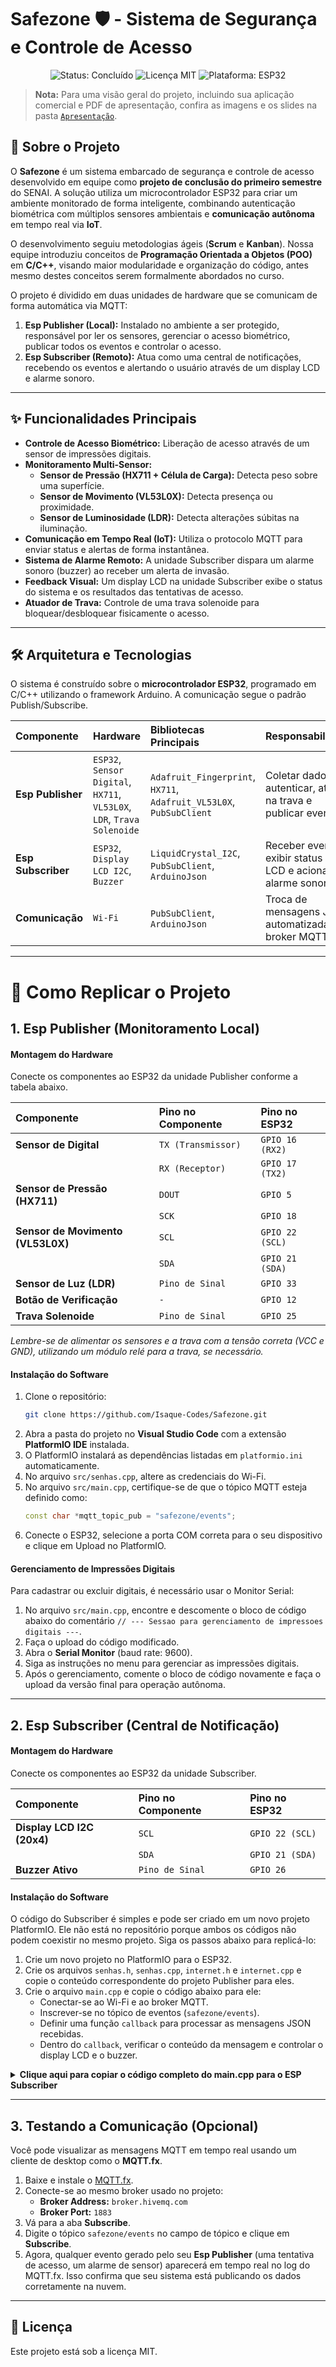 # Safezone 🛡️ - Sistema de Segurança e Controle de Acesso

<p align="center">
  <img src="https://img.shields.io/badge/status-concluído-green" alt="Status: Concluído">
  <img src="https://img.shields.io/badge/licença-MIT-blue" alt="Licença MIT">
  <img src="https://img.shields.io/badge/plataforma-ESP32-orange" alt="Plataforma: ESP32">
</p>

> **Nota:** Para uma visão geral do projeto, incluindo sua aplicação comercial e PDF de apresentação, confira as imagens e os slides na pasta [`Apresentação`](/Apresentação).

## 📄 Sobre o Projeto

O **Safezone** é um sistema embarcado de segurança e controle de acesso desenvolvido em equipe como **projeto de conclusão do primeiro semestre** do SENAI. A solução utiliza um microcontrolador ESP32 para criar um ambiente monitorado de forma inteligente, combinando autenticação biométrica com múltiplos sensores ambientais e **comunicação autônoma** em tempo real via **IoT**.

O desenvolvimento seguiu metodologias ágeis (**Scrum** e **Kanban**). Nossa equipe introduziu conceitos de **Programação Orientada a Objetos (POO)** em **C/C++**, visando maior modularidade e organização do código, antes mesmo destes conceitos serem formalmente abordados no curso.

O projeto é dividido em duas unidades de hardware que se comunicam de forma automática via MQTT:

1.  **Esp Publisher (Local):** Instalado no ambiente a ser protegido, responsável por ler os sensores, gerenciar o acesso biométrico, publicar todos os eventos e controlar o acesso.
2.  **Esp Subscriber (Remoto):** Atua como uma central de notificações, recebendo os eventos e alertando o usuário através de um display LCD e alarme sonoro.

---

## ✨ Funcionalidades Principais

*   **Controle de Acesso Biométrico:** Liberação de acesso através de um sensor de impressões digitais.
*   **Monitoramento Multi-Sensor:**
    *   **Sensor de Pressão (HX711 + Célula de Carga):** Detecta peso sobre uma superfície.
    *   **Sensor de Movimento (VL53L0X):** Detecta presença ou proximidade.
    *   **Sensor de Luminosidade (LDR):** Detecta alterações súbitas na iluminação.
*   **Comunicação em Tempo Real (IoT):** Utiliza o protocolo MQTT para enviar status e alertas de forma instantânea.
*   **Sistema de Alarme Remoto:** A unidade Subscriber dispara um alarme sonoro (buzzer) ao receber um alerta de invasão.
*   **Feedback Visual:** Um display LCD na unidade Subscriber exibe o status do sistema e os resultados das tentativas de acesso.
*   **Atuador de Trava:** Controle de uma trava solenoide para bloquear/desbloquear fisicamente o acesso.

---

## 🛠️ Arquitetura e Tecnologias

O sistema é construído sobre o **microcontrolador ESP32**, programado em C/C++ utilizando o framework Arduino. A comunicação segue o padrão Publish/Subscribe.

| Componente | Hardware | Bibliotecas Principais | Responsabilidade |
| :--- | :--- | :--- | :--- |
| **Esp Publisher** | `ESP32`, `Sensor Digital`, `HX711`, `VL53L0X`, `LDR`, `Trava Solenoide` | `Adafruit_Fingerprint`, `HX711`, `Adafruit_VL53L0X`, `PubSubClient` | Coletar dados, autenticar, atuar na trava e publicar eventos. |
| **Esp Subscriber** | `ESP32`, `Display LCD I2C`, `Buzzer` | `LiquidCrystal_I2C`, `PubSubClient`, `ArduinoJson` | Receber eventos, exibir status no LCD e acionar o alarme sonoro. |
| **Comunicação** | `Wi-Fi` | `PubSubClient`, `ArduinoJson` | Troca de mensagens JSON automatizadas via broker MQTT. |

---

# 🚀 Como Replicar o Projeto

## 1. Esp Publisher (Monitoramento Local)

#### Montagem do Hardware

Conecte os componentes ao ESP32 da unidade Publisher conforme a tabela abaixo.

| Componente | Pino no Componente | Pino no ESP32 |
| :--- | :--- | :--- |
| **Sensor de Digital** | `TX (Transmissor)` | `GPIO 16 (RX2)` |
| | `RX (Receptor)` | `GPIO 17 (TX2)` |
| **Sensor de Pressão (HX711)** | `DOUT` | `GPIO 5` |
| | `SCK` | `GPIO 18` |
| **Sensor de Movimento (VL53L0X)** | `SCL` | `GPIO 22 (SCL)` |
| | `SDA` | `GPIO 21 (SDA)` |
| **Sensor de Luz (LDR)** | `Pino de Sinal` | `GPIO 33` |
| **Botão de Verificação** | `-` | `GPIO 12` |
| **Trava Solenoide** | `Pino de Sinal` | `GPIO 25` |

*Lembre-se de alimentar os sensores e a trava com a tensão correta (VCC e GND), utilizando um módulo relé para a trava, se necessário.*

#### Instalação do Software

1.  Clone o repositório:
    ```bash
    git clone https://github.com/Isaque-Codes/Safezone.git
    ```
2.  Abra a pasta do projeto no **Visual Studio Code** com a extensão **PlatformIO IDE** instalada.
3.  O PlatformIO instalará as dependências listadas em `platformio.ini` automaticamente.
4.  No arquivo `src/senhas.cpp`, altere as credenciais do Wi-Fi.
5.  No arquivo `src/main.cpp`, certifique-se de que o tópico MQTT esteja definido como:
    ```cpp
    const char *mqtt_topic_pub = "safezone/events";
    ```
6.  Conecte o ESP32, selecione a porta COM correta para o seu dispositivo e clique em Upload no PlatformIO.

#### Gerenciamento de Impressões Digitais

Para cadastrar ou excluir digitais, é necessário usar o Monitor Serial:
1.  No arquivo `src/main.cpp`, encontre e descomente o bloco de código abaixo do comentário `// --- Sessao para gerenciamento de impressoes digitais ---`.
2.  Faça o upload do código modificado.
3.  Abra o **Serial Monitor** (baud rate: 9600).
4.  Siga as instruções no menu para gerenciar as impressões digitais.
5.  Após o gerenciamento, comente o bloco de código novamente e faça o upload da versão final para operação autônoma.

---

## 2. Esp Subscriber (Central de Notificação)

#### Montagem do Hardware

Conecte os componentes ao ESP32 da unidade Subscriber.

| Componente | Pino no Componente | Pino no ESP32 |
| :--- | :--- | :--- |
| **Display LCD I2C (20x4)** | `SCL` | `GPIO 22 (SCL)` |
| | `SDA` | `GPIO 21 (SDA)` |
| **Buzzer Ativo** | `Pino de Sinal` | `GPIO 26` |

#### Instalação do Software

O código do Subscriber é simples e pode ser criado em um novo projeto PlatformIO. Ele não está no repositório porque ambos os códigos não podem coexistir no mesmo projeto. Siga os passos abaixo para replicá-lo:

1.  Crie um novo projeto no PlatformIO para o ESP32.
2.  Crie os arquivos `senhas.h`, `senhas.cpp`, `internet.h` e `internet.cpp` e copie o conteúdo correspondente do projeto Publisher para eles.
3.  Crie o arquivo `main.cpp` e copie o código abaixo para ele:
    *   Conectar-se ao Wi-Fi e ao broker MQTT.
    *   Inscrever-se no tópico de eventos (`safezone/events`).
    *   Definir uma função `callback` para processar as mensagens JSON recebidas.
    *   Dentro do `callback`, verificar o conteúdo da mensagem e controlar o display LCD e o buzzer.

<details>
<summary><strong>Clique aqui para copiar o código completo do main.cpp para o ESP Subscriber</strong></summary>

```cpp
#include <Arduino.h>
#include <WiFi.h>
#include <PubSubClient.h>
#include <ArduinoJson.h>
#include <LiquidCrystal_I2C.h>
#include <ezTime.h>
#include "internet.h"

// --- Hardware e Rede (Buzzer e MQTT) ---
#define pinoBuzzer 26
const char *mqtt_server = "broker.hivemq.com";
const int mqtt_port = 1883;
const char *mqtt_id = "senai134-safezone-subscriber";
const char *mqtt_topic_sub = "safezone-events";

// --- Instanciacao de Objetos ---
LiquidCrystal_I2C lcd(0x27, 20, 4);
WiFiClient espClient;
PubSubClient client(espClient);
Timezone tempoLocal;

// --- Prototipacao das Funcoes ---
void mqttConnect(void);
void callback(char *topic, byte *payload, unsigned int length);
void tratamentoMsg(String msg);
void mostraDisplay(JsonDocument &doc);
void templateDisplay(void);

// ====================================================================================
// SETUP
// ====================================================================================

void setup()
{
    Serial.begin(9600);

    pinMode(pinoBuzzer, OUTPUT);
    digitalWrite(pinoBuzzer, LOW);

    lcd.init();
    lcd.backlight();
    templateDisplay();

    conectaWiFi();
    client.setServer(mqtt_server, mqtt_port);
    client.setCallback(callback);

    tempoLocal.setLocation("America/Sao_Paulo");
    Serial.println("Sistema de notificação Safezone (Subscriber) iniciado.");
}

// ====================================================================================
// LOOP
// ====================================================================================

void loop()
{
    checkWiFi();
    if (!client.connected())
        mqttConnect();

    client.loop();
}

// ====================================================================================
// FUNCOES
// ====================================================================================

void mqttConnect()
{
    while (!client.connected())
    {
        Serial.println("Conectando ao MQTT...");
        if (client.connect(mqtt_id))
        {
            Serial.println("Conectado com sucesso");
            client.subscribe(mqtt_topic_sub);
        }
        else
        {
            Serial.print("falha, rc=");
            Serial.print(client.state());
            Serial.println(" tentando novamente em 5 segundos");
            delay(5000);
        }
    }
}

void callback(char *topic, byte *payload, unsigned int length)
{
    Serial.printf("mensagem recebida em %s: ", topic);

    String mensagem = "";
    for (unsigned int i = 0; i < length; i++)
    {
        mensagem += (char)payload[i];
    }
    Serial.println(mensagem);

    tratamentoMsg(mensagem);
}

void tratamentoMsg(String msg)
{
    JsonDocument doc;
    DeserializationError erro = deserializeJson(doc, msg);

    if (erro)
    {
        Serial.println("Mensagem Recebida nao esta no formato Json");
        return;
    }

    mostraDisplay(doc);
}

void mostraDisplay(JsonDocument &doc)
{
    // Processa mensagens de monitoramento e alarme dos sensores
    if (doc.containsKey("sensor_luz"))
    {
        bool invasao = doc["sensor_luz"] || doc["sensor_movimento"] || doc["sensor_pressao"];
        if (invasao)
        {
            digitalWrite(pinoBuzzer, HIGH);
            lcd.setCursor(0, 1);
            lcd.print("!!! INVASAO !!!   ");
        }
        else
        {
            digitalWrite(pinoBuzzer, LOW);
            lcd.setCursor(0, 1);
            lcd.print("Status: Seguro      ");
        }
    }

    // Processa mensagens de tentativas de acesso
    if (doc.containsKey("liberar_Acesso"))
    {
        lcd.setCursor(0, 2);
        if (doc["liberar_Acesso"] == true)
        {
            lcd.print("Acesso: Liberado    ");
        }
        else
        {
            lcd.print("Acesso: Negado      ");
        }
    }

    // Atualiza o timestamp
    if (doc.containsKey("timestamp"))
    {
        time_t timestamp = doc["timestamp"];
        tempoLocal.setTime(timestamp);
        lcd.setCursor(0, 3);
        lcd.print(tempoLocal.dateTime("d/m/Y H:i:s"));
    }
}

void templateDisplay()
{
    lcd.clear();
    lcd.home();
    lcd.print("Safezone Notifier");
    lcd.setCursor(0, 1);
    lcd.print("Status: Aguardando..");
    lcd.setCursor(0, 2);
    lcd.print("Acesso: -----------");
}
```
</details>

---

## 3. Testando a Comunicação (Opcional)

Você pode visualizar as mensagens MQTT em tempo real usando um cliente de desktop como o **MQTT.fx**.

1.  Baixe e instale o [MQTT.fx](https://mqttfx.jensd.de/).
2.  Conecte-se ao mesmo broker usado no projeto:
    *   **Broker Address:** `broker.hivemq.com`
    *   **Broker Port:** `1883`
3.  Vá para a aba **Subscribe**.
4.  Digite o tópico `safezone/events` no campo de tópico e clique em **Subscribe**.
5.  Agora, qualquer evento gerado pelo seu **Esp Publisher** (uma tentativa de acesso, um alarme de sensor) aparecerá em tempo real no log do MQTT.fx. Isso confirma que seu sistema está publicando os dados corretamente na nuvem.

---

## 📜 Licença

Este projeto está sob a licença MIT.